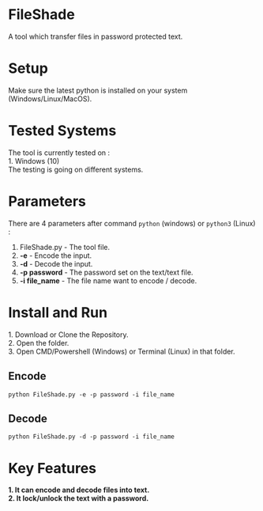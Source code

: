 # FileShade
A tool which transfer files in password protected text.

<h1>Setup</h1>
Make sure the latest python is installed on your system (Windows/Linux/MacOS).<br>

<h1>Tested Systems</h1>
The tool is currently tested on : <br>
1. Windows (10)<br>
The testing is going on different systems.

# Parameters
There are 4 parameters after command ```python``` (windows) or ```python3``` (Linux) : <br>
1. FileShade.py - The tool file.<br>
2. **-e** - Encode the input.<br>
3. **-d** - Decode the input.<br>
4. **-p password** - The password set on the text/text file.<br>
5. **-i file_name** - The file name want to encode / decode.<br>

<h1>Install and Run</h1>
1. Download or Clone the Repository.<br>
2. Open the folder.<br>
3. Open CMD/Powershell (Windows) or Terminal (Linux) in that folder.<br>

## Encode<br>

```
python FileShade.py -e -p password -i file_name
```
## Decode<br>

```
python FileShade.py -d -p password -i file_name
```

<h1>Key Features</h1>
<b>1. It can encode and decode files into text.</b><br>
<b>2. It lock/unlock the text with a password.</b><br>
